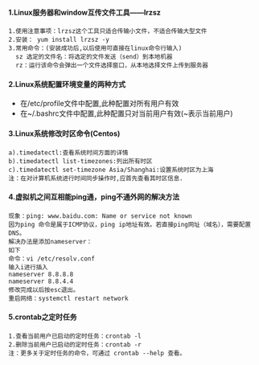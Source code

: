 #### 1.Linux服务器和window互传文件工具——lrzsz
```
1.使用注意事项：lrzsz这个工具只适合传输小文件，不适合传输大型文件
2.安装： yum install lrzsz -y
3.常用命令：(安装成功后,以后使用可直接在linux命令行输入)
  sz 选定的文件名：将选定的文件发送（send）到本地机器  
  rz：运行该命令会弹出一个文件选择窗口，从本地选择文件上传到服务器
```

#### 2.Linux系统配置环境变量的两种方式
* 在/etc/profile文件中配置,此种配置对所有用户有效
* 在~/.bashrc文件中配置,此种配置只对当前用户有效(~表示当前用户)

#### 3.Linux系统修改时区命令(Centos)
```
a).timedatectl:查看系统时间方面的详情
b).timedatectl list-timezones:列出所有时区
c).timedatectl set-timezone Asia/Shanghai:设置系统时区为上海
注：在对计算机系统进行时间同步操作时,应首先查看其时区信息.
```

#### 4.虚拟机之间互相能ping通，ping不通外网的解决方法
```
现象：ping: www.baidu.com: Name or service not known
因为ping 命令是属于ICMP协议，ping ip地址有效。若直接ping网址（域名），需要配置DNS。
解决办法是添加nameserver：
如下
命令：vi /etc/resolv.conf
输入i进行插入
nameserver 8.8.8.8
nameserver 8.8.4.4
修改完成以后按esc退出。
重启网络：systemctl restart network
```

#### 5.crontab之定时任务
```
1.查看当前用户已启动的定时任务：crontab -l
2.删除当前用户已启动的定时任务：crontab -r
注：更多关于定时任务的命令，可通过 crontab --help 查看。
```
